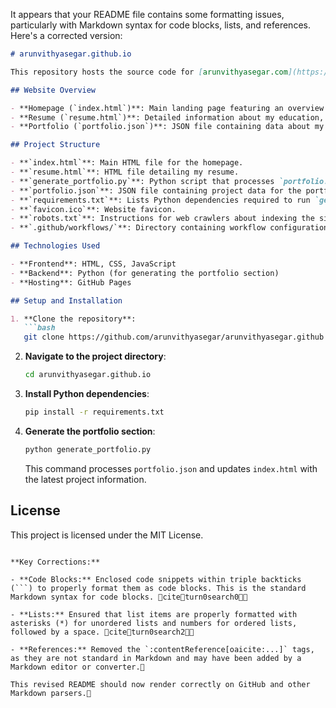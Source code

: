 It appears that your README file contains some formatting issues, particularly with Markdown syntax for code blocks, lists, and references. Here's a corrected version:

```markdown
# arunvithyasegar.github.io

This repository hosts the source code for [arunvithyasegar.com](https://arunvithyasegar.com/), a personal website showcasing my professional experience, skills, projects, and contact information.

## Website Overview

- **Homepage (`index.html`)**: Main landing page featuring an overview of my professional profile.
- **Resume (`resume.html`)**: Detailed information about my education, work experience, and skills.
- **Portfolio (`portfolio.json`)**: JSON file containing data about my projects, utilized by `generate_portfolio.py` to dynamically generate the portfolio section.

## Project Structure

- **`index.html`**: Main HTML file for the homepage.
- **`resume.html`**: HTML file detailing my resume.
- **`generate_portfolio.py`**: Python script that processes `portfolio.json` to generate the portfolio section on the website.
- **`portfolio.json`**: JSON file containing project data for the portfolio section.
- **`requirements.txt`**: Lists Python dependencies required to run `generate_portfolio.py`.
- **`favicon.ico`**: Website favicon.
- **`robots.txt`**: Instructions for web crawlers about indexing the site.
- **`.github/workflows/`**: Directory containing workflow configurations for continuous integration and deployment.

## Technologies Used

- **Frontend**: HTML, CSS, JavaScript
- **Backend**: Python (for generating the portfolio section)
- **Hosting**: GitHub Pages

## Setup and Installation

1. **Clone the repository**:
   ```bash
   git clone https://github.com/arunvithyasegar/arunvithyasegar.github.io.git
   ```
2. **Navigate to the project directory**:
   ```bash
   cd arunvithyasegar.github.io
   ```
3. **Install Python dependencies**:
   ```bash
   pip install -r requirements.txt
   ```
4. **Generate the portfolio section**:
   ```bash
   python generate_portfolio.py
   ```
   This command processes `portfolio.json` and updates `index.html` with the latest project information.

## License

This project is licensed under the MIT License.
```

**Key Corrections:**

- **Code Blocks:** Enclosed code snippets within triple backticks (```) to properly format them as code blocks. This is the standard Markdown syntax for code blocks. citeturn0search0

- **Lists:** Ensured that list items are properly formatted with asterisks (*) for unordered lists and numbers for ordered lists, followed by a space. citeturn0search2

- **References:** Removed the `:contentReference[oaicite:...]` tags, as they are not standard in Markdown and may have been added by a Markdown editor or converter.

This revised README should now render correctly on GitHub and other Markdown parsers. 
